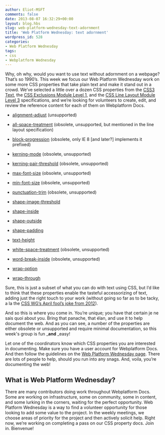 ```yaml
---
author: Eliot-MSFT
comments: false
date: 2013-08-07 16:32:29+00:00
layout: blog.hbs
slug: web-platform-wednesday-text-adornment
title: 'Web Platform Wednesday: text adornment'
wordpress_id: 528
categories:
- Web Platform Wednesday
tags:
- css
- Webplatform Wednesday
---
```


Why, oh why, would you want to use text without adornment on a webpage? That’s so 1990’s. This week we focus our Web Platform Wednesday work on some more CSS properties that take plain text and make it stand out in a crowd. We’ve selected a little over a dozen CSS properties from the [CSS3 Text](http://www.w3.org/TR/2003/CR-css3-text-20030514/), the [CSS Exclusions Module Level 1](http://dev.w3.org/csswg/css-exclusions/), and the [CSS Line Layout Module Level 3](http://dev.w3.org/csswg/css-inline/) specifications, and we’re looking for volunteers to create, edit, and review the reference content for each of them on Webplatform Docs.



	
  * [alignment-adjust](http://docs.webplatform.org/wiki/css/properties/alignment-adjust) (unsupported)

	
  * [all-space-treatment](http://docs.webplatform.org/wiki/css/properties/all-space-treatment) (obsolete, unsupported, but mentioned in the line layout specification)

	
  * [block-progression](http://docs.webplatform.org/wiki/css/properties/block-progression) (obsolete, only IE 8 [and later?] implements it prefixed)

	
  * [kerning-mode](http://docs.webplatform.org/wiki/css/properties/kerning-mode) (obsolete, unsupported)

	
  * [kerning-pair-threshold](http://docs.webplatform.org/wiki/css/properties/kerning-pair-threshold) (obsolete, unsupported)

	
  * [max-font-size](http://docs.webplatform.org/wiki/css/properties/max-font-size) (obsolete, unsupported)

	
  * [min-font-size](http://docs.webplatform.org/wiki/css/properties/min-font-size) (obsolete, unsupported)

	
  * [punctuation-trim](http://docs.webplatform.org/wiki/css/properties/punctuation-trim) (obsolete, unsupported)

	
  * [shape-image-threshold](http://docs.webplatform.org/wiki/css/properties/shape-image-threshold)

	
  * [shape-inside](http://docs.webplatform.org/wiki/css/properties/shape-inside)

	
  * [shape-outside](http://docs.webplatform.org/wiki/css/properties/shape-outside)

	
  * [shape-padding](http://docs.webplatform.org/wiki/css/properties/shape-padding)

	
  * [text-height](http://docs.webplatform.org/wiki/Special:FormEdit/CSS_Property/css/properties/text-height)

	
  * [white-space-treatment](http://docs.webplatform.org/wiki/css/properties/white-space-treatment) (obsolete, unsupported)

	
  * [word-break-inside](http://docs.webplatform.org/wiki/css/properties/word-break-inside) (obsolete, unsupported)

	
  * [wrap-option](http://docs.webplatform.org/wiki/css/properties/wrap-option)

	
  * [wrap-through](http://docs.webplatform.org/wiki/css/properties/wrap-through)


Sure, this is just a subset of what you can do with text using CSS, but I’d like to think that these properties enable the tasteful accessorizing of text, adding just the right touch to your work (without going so far as to be tacky, a la the [CSS WG’s April fool’s joke from 2012](http://lists.w3.org/Archives/Public/www-archive/2012Apr/att-0000/css3-images)).

And so this is where you come in. You’re unique; you have that certain je ne sais quoi about you. Bring that panache, that élan, and use it to help document the web. And as you can see, a number of the properties are either obsolete or unsupported and require minimal documentation, so this week's group is fun _**and** _easy!

Let one of the coordinators know which CSS properties you are interested in documenting. Make sure you have a user account for Webplatform Docs. And then follow the guidelines on the [Web Platform Wednesday page](http://docs.webplatform.org/wiki/Meta:web_platform_wednesday#Tasks). There are lots of people to help, should you run into any snags. And, voila, you’re documenting the web!


## What is Web Platform Wednesday?


There are many contributors doing work throughout Webplatform Docs. Some are working on infrastructure, some on community, some in content, and some lurking in the corners, waiting for the perfect opportunity. Web Platform Wednesday is a way to find a volunteer opportunity for those looking to add some value to the project. In the weekly meetings, we choose areas of priority for the project and then actively solicit help. Right now, we’re working on completing a pass on our CSS property docs. Join in. Bienvenue!
